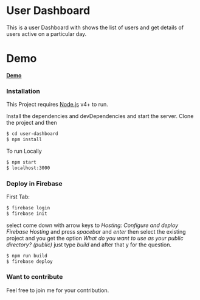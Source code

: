 # User Dashboard


This is a user Dashboard with shows the list of users and get details of users active on a particular day.
# Demo
[**Demo**](https://user-bb641.web.app/)

### Installation

This Project requires [Node.js](https://nodejs.org/) v4+ to run.

Install the dependencies and devDependencies and start the server.
Clone the project and then
```sh
$ cd user-dashboard
$ npm install
```

To run Locally 

```sh
$ npm start
$ localhost:3000

```

### Deploy in Firebase

First Tab:
```sh
$ firebase login
$ firebase init
```
select come down with arrow keys to *Hosting: Configure and deploy Firebase Hosting* and press *spacebar* and *enter* then select the existing project and you get the option *What do you want to use as your public directory? (public)* just type *build* and after that y for the question.
```sh
$ npm run build
$ firebase deploy
```
### Want to contribute 
Feel free to join me for your contribution.
